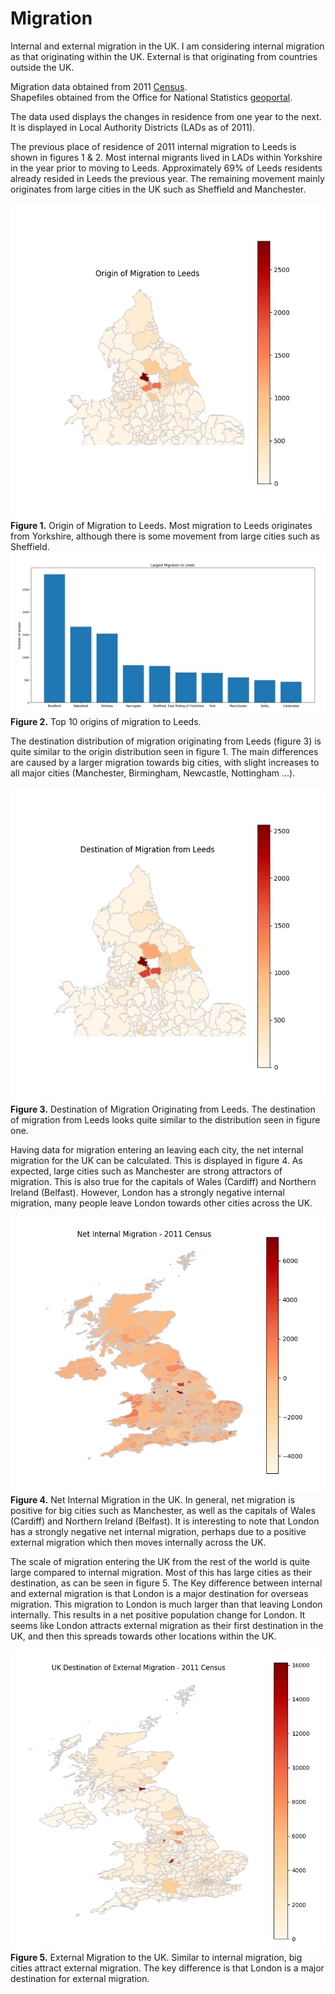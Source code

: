 # Migration

Internal and external migration in the UK.
I am considering internal migration as that originating within the UK.
External is that originating from countries outside the UK.

Migration data obtained from 2011 [Census](https://www.nomisweb.co.uk/census/2011/origin_destination).            
Shapefiles obtained from the Office for National Statistics [geoportal](http://geoportal1-ons.opendata.arcgis.com/datasets/fab4feab211c4899b602ecfbfbc420a3_2).

The data used displays the changes in residence from one year to the next. It is displayed in Local Authority Districts (LADs as of 2011).

The previous place of residence of 2011 internal migration to Leeds is shown in figures 1 & 2. Most internal migrants lived in LADs within Yorkshire in the year prior to moving to Leeds. Approximately 69% of Leeds residents already resided in Leeds the previous year. The remaining movement mainly originates from large cities in the UK such as Sheffield and Manchester.

![Migration to Leeds](img/migration_to_Leeds.png)     
**Figure 1.** Origin of Migration to Leeds. Most migration to Leeds originates from  Yorkshire, although there is some movement from large cities such as Sheffield.        
![top 10 to Leeds](img/top10_to_Leeds.png)    
**Figure 2.** Top 10 origins of migration to Leeds.        

The destination distribution of migration originating from Leeds (figure 3) is quite similar to the origin distribution seen in figure 1. The main differences are caused by a larger migration towards big cities, with slight increases to all major cities (Manchester, Birmingham, Newcastle, Nottingham ...). 

![Migration from Leeds](img/migration_from_Leeds.png)    
**Figure 3.** Destination of Migration Originating from Leeds. The destination of migration from Leeds looks quite similar to the distribution seen in figure one.   

Having data for migration entering an leaving each city, the net internal migration for the UK can be calculated. This is displayed in figure 4. As expected, large cities such as Manchester are strong attractors of migration. This is also true for the capitals of Wales (Cardiff) and Northern Ireland (Belfast). However, London has a strongly negative internal migration, many people leave London towards other cities across the UK.

![Net Internal Migration](img/net_internal_migration.png)    
**Figure 4.** Net Internal Migration in the UK. In general, net migration is positive for big cities such as Manchester, as well as the capitals of Wales (Cardiff) and Northern Ireland (Belfast). It is interesting to note that London has a strongly negative net internal migration, perhaps due to a positive external migration which then moves internally across the UK.    

The scale of migration entering the UK from the rest of the world is quite large compared to internal migration. Most of this has large cities as their destination, as can be seen in figure 5. The Key difference between internal and external migration is that London is a major destination for overseas migration. This migration to London is much larger than that leaving London internally. This results in a net positive population change for London. It seems like London attracts external migration as their first destination in the UK, and then this spreads towards other locations within the UK. 

![External Migration](img/external_migration_to_UK.png)        
**Figure 5.** External Migration to the UK. Similar to internal migration, big cities attract external migration. The key difference is that London is a major destination for external migration.     
